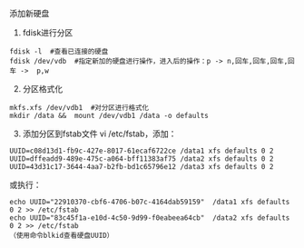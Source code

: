 添加新硬盘

1. fdisk进行分区
```
fdisk -l  #查看已连接的硬盘
fdisk /dev/vdb  #指定新加的硬盘进行操作，进入后的操作：p -> n,回车,回车,回车,回车 ->  p,w
```

2. 分区格式化
```
mkfs.xfs /dev/vdb1  #对分区进行格式化
mkdir /data &&  mount /dev/vdb1 /data -o defaults
```

3. 添加分区到fstab文件
vi /etc/fstab，添加：
```
UUID=c08d13d1-fb9c-427e-8017-61ecaf6722ce /data1 xfs defaults 0 2
UUID=dffeadd9-489e-475c-a064-bff11383af75 /data2 xfs defaults 0 2
UUID=43d31c17-3644-4aa7-b2fb-bd1c65796e12 /data3 xfs defaults 0 2
```
或执行：
```
echo UUID="22910370-cbf6-4706-b07c-4164dab59159"  /data1 xfs defaults 0 2 >> /etc/fstab
echo UUID="83c45f1a-e10d-4c50-9d99-f0eabeea64cb"  /data2 xfs defaults 0 2 >> /etc/fstab
（使用命令blkid查看硬盘UUID）
```



